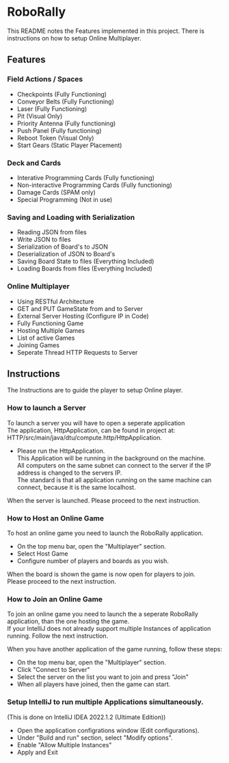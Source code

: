 # RoboRally
This README notes the Features implemented in this project.
There is instructions on how to setup Online Multiplayer.

## Features

### Field Actions / Spaces
- Checkpoints (Fully Functioning)  
- Conveyor Belts (Fully Functioning)  
- Laser (Fully Functioning)  
- Pit (Visual Only)  
- Priority Antenna (Fully functioning)  
- Push Panel (Fully functioning)  
- Reboot Token (Visual Only)  
- Start Gears (Static Player Placement)  

### Deck and Cards
- Interative Programming Cards (Fully functioning)  
- Non-interactive Programming Cards (Fully functioning)  
- Damage Cards (SPAM only)  
- Special Programming (Not in use)  

### Saving and Loading with Serialization
- Reading JSON from files  
- Write JSON to files  
- Serialization of Board's to JSON  
- Deserialization of JSON to Board's  
- Saving Board State to files (Everything Included)  
- Loading Boards from files (Everything Included)  

### Online Multiplayer
- Using RESTful Architecture  
- GET and PUT GameState from and to Server  
- External Server Hosting (Configure IP in Code)  
- Fully Functioning Game  
- Hosting Multiple Games  
- List of active Games  
- Joining Games  
- Seperate Thread HTTP Requests to Server  




## Instructions
The Instructions are to guide the player to setup Online player.

### How to launch a Server
To launch a server you will have to open a seperate application  
The application, HttpApplication, can be found in project at: HTTP/src/main/java/dtu/compute.http/HttpApplication.  
- Please run the HttpApplication.  
This Application will be running in the background on the machine.  
All computers on the same subnet can connect to the server if the IP address is changed to the servers IP.  
The standard is that all application running on the same machine can connect, because it is the same localhost.  

When the server is launched. Please proceed to the next instruction.  

### How to Host an Online Game
To host an online game you need to launch the RoboRally application.  
- On the top menu bar, open the "Multiplayer" section.  
- Select Host Game  
- Configure number of players and boards as you wish.  

When the board is shown the game is now open for players to join.  
Please proceed to the next instruction.  

### How to Join an Online Game
To join an online game you need to launch the a seperate RoboRally application, than the one hosting the game.  
If your IntelliJ does not already support multiple Instances of application running. Follow the next instruction.  

When you have another application of the game running, follow these steps:  
- On the top menu bar, open the "Multiplayer" section.
- Click "Connect to Server"
- Select the server on the list you want to join and press "Join"
- When all players have joined, then the game can start.

### Setup IntelliJ to run multiple Applications simultaneously.
(This is done on IntelliJ IDEA 2022.1.2 (Ultimate Edition))  
- Open the application configrations window (Edit configurations).
- Under "Build and run" section, select "Modify options".
- Enable "Allow Multiple Instances"
- Apply and Exit